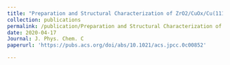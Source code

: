 ```yaml
---
title: "Preparation and Structural Characterization of ZrO2/CuOx/Cu(111) Inverse Model Catalysts"
collection: publications
permalink: /publication/Preparation and Structural Characterization of ZrO2/CuOx/Cu(111) Inverse Model Catalysts
date: 2020-04-17
Journal: J. Phys. Chem. C
paperurl: 'https://pubs.acs.org/doi/abs/10.1021/acs.jpcc.0c00852'

---
```


